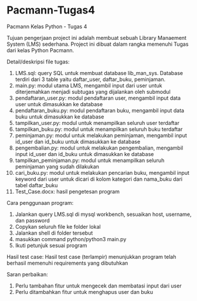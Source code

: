 # Pacmann-Tugas4
Pacmann Kelas Python - Tugas 4

Tujuan pengerjaan project ini adalah membuat sebuah Library Manaement System (LMS) sederhana.
Project ini dibuat dalam rangka memenuhi Tugas dari kelas Python Pacmann.

Detail/deskripsi file tugas:
1. LMS.sql: query SQL untuk membuat database lib_man_sys. Database terdiri dari 3 table yaitu daftar_user, daftar_buku, peminjaman.
2. main.py: modul utama LMS, mengambil input dari user untuk diterjemahkan menjadi subtugas yang dijalankan oleh submodul
3. pendaftaran_user.py: modul pendaftaran user, mengambil input data user untuk dimasukkan ke database
4. pendaftaran_buku.py: modul pendaftaran buku, mengambil input data buku untuk dimasukkan ke database
5. tampilkan_user.py: modul untuk menampilkan seluruh user terdaftar
6. tampilkan_buku.py: modul untuk menampilkan seluruh buku terdaftar
7. peminjaman.py: modul untuk melakukan peminjaman, mengambil input id_user dan id_buku untuk dimasukkan ke database
8. pengembalian.py: modul untuk melakukan pengembalian, mengambil input id_user dan id_buku untuk dimasukkan ke database
9. tampilkan_peminjaman.py: modul untuk menampilkan seluruh peminjaman yang sudah dilakukan
10. cari_buku.py: modul untuk melakukan pencarian buku, mengambil input keyword dari user untuk dicari di kolom kategori dan nama_buku dari tabel daftar_buku
11. Test_Case.docx: hasil pengetesan program

Cara penggunaan program:
1. Jalankan query LMS.sql di mysql workbench, sesuaikan host, username, dan password
2. Copykan seluruh file ke folder lokal
3. Jalankan shell di folder tersebut
4. masukkan command python/python3 main.py
5. Ikuti petunjuk sesuai program

Hasil test case:
Hasil test case (terlampir) menunjukkan program telah berhasil memenuhi requirements yang dibutuhkan

Saran perbaikan:
1. Perlu tambahan fitur untuk mengecek dan membatasi input dari user
2. Perlu ditambahkan fitur untuk menghapus user dan buku
